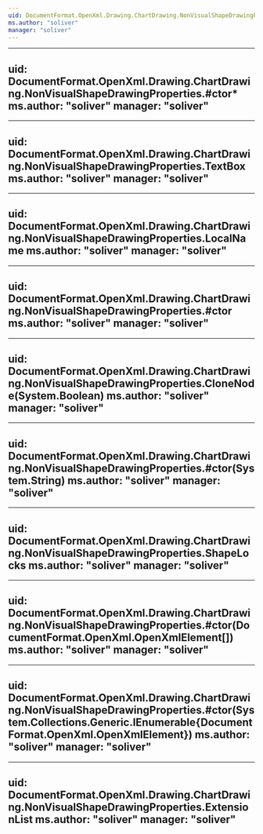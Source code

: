 ```yaml
---
uid: DocumentFormat.OpenXml.Drawing.ChartDrawing.NonVisualShapeDrawingProperties
ms.author: "soliver"
manager: "soliver"
---
```


---
uid: DocumentFormat.OpenXml.Drawing.ChartDrawing.NonVisualShapeDrawingProperties.#ctor*
ms.author: "soliver"
manager: "soliver"
---

---
uid: DocumentFormat.OpenXml.Drawing.ChartDrawing.NonVisualShapeDrawingProperties.TextBox
ms.author: "soliver"
manager: "soliver"
---

---
uid: DocumentFormat.OpenXml.Drawing.ChartDrawing.NonVisualShapeDrawingProperties.LocalName
ms.author: "soliver"
manager: "soliver"
---

---
uid: DocumentFormat.OpenXml.Drawing.ChartDrawing.NonVisualShapeDrawingProperties.#ctor
ms.author: "soliver"
manager: "soliver"
---

---
uid: DocumentFormat.OpenXml.Drawing.ChartDrawing.NonVisualShapeDrawingProperties.CloneNode(System.Boolean)
ms.author: "soliver"
manager: "soliver"
---

---
uid: DocumentFormat.OpenXml.Drawing.ChartDrawing.NonVisualShapeDrawingProperties.#ctor(System.String)
ms.author: "soliver"
manager: "soliver"
---

---
uid: DocumentFormat.OpenXml.Drawing.ChartDrawing.NonVisualShapeDrawingProperties.ShapeLocks
ms.author: "soliver"
manager: "soliver"
---

---
uid: DocumentFormat.OpenXml.Drawing.ChartDrawing.NonVisualShapeDrawingProperties.#ctor(DocumentFormat.OpenXml.OpenXmlElement[])
ms.author: "soliver"
manager: "soliver"
---

---
uid: DocumentFormat.OpenXml.Drawing.ChartDrawing.NonVisualShapeDrawingProperties.#ctor(System.Collections.Generic.IEnumerable{DocumentFormat.OpenXml.OpenXmlElement})
ms.author: "soliver"
manager: "soliver"
---

---
uid: DocumentFormat.OpenXml.Drawing.ChartDrawing.NonVisualShapeDrawingProperties.ExtensionList
ms.author: "soliver"
manager: "soliver"
---
